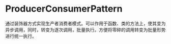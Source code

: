 # ProducerConsumerPattern
通过装饰器方式实现生产者消费者模式。可以作用于函数、类的方法上，使其变为异步调用，同时，转变为逐次调用，批量执行。方便将零碎的调用转变为批量形势进行统一执行。

